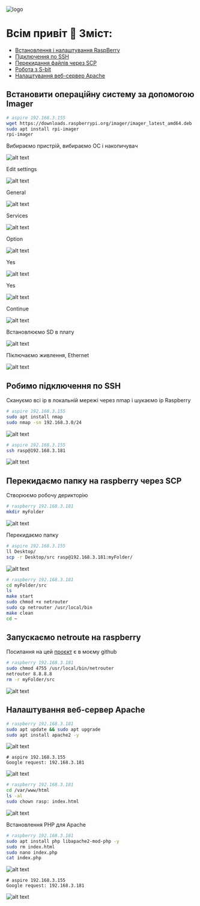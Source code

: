 ![logo](screen/logo.png)

# Всім привіт 👋 Зміст:
- [Встановлення і налаштування RaspBerry](#встановити-операційну-систему-за-допомогою-imager)
- [Підключення по SSH](#робимо-підключення-по-ssh)
- [Перекидання файлів через SCP](#перекидаємо-папку-на-raspberry-через-scp)
- [Робота з S-bit](#запускаємо-netroute-на-raspberry)
- [Налаштування веб-сервер Apache](#налаштування-веб-сервер-apache)

## Встановити операційну систему за допомогою Imager

``` Bash
# aspire 192.168.3.155
wget https://downloads.raspberrypi.org/imager/imager_latest_amd64.deb
sudo apt install rpi-imager
rpi-imager
```

Вибираємо пристрій, вибираємо ОС і накопичувач

![alt text](screen/image.png)

Edit settings

![alt text](screen/image-4.png)

General

![alt text](screen/image-1.png)

Services

![alt text](screen/image-2.png)

Option

![alt text](screen/image-3.png)

Yes

![alt text](screen/image-5.png)

Yes

![alt text](screen/image-6.png)

Continue

![alt text](screen/image-7.png)


Встановлюємо SD в плату

![alt text](screen/photo-1.jpg)

Піключаємо живлення, Ethernet

![alt text](screen/photo-2.jpg)

## Робимо підключення по SSH

Скануємо всі ip в локальній мережі через nmap і шукаємо ip Raspberry

``` Bash
# aspire 192.168.3.155
sudo apt install nmap
sudo nmap -sn 192.168.3.0/24
```

![alt text](screen/image-8.png)

``` Bash
# aspire 192.168.3.155
ssh rasp@192.168.3.181
```

![alt text](screen/image-9.png)

## Перекидаємо папку на raspberry через SCP

Створюємо робочу дерикторію

``` Bash
# raspberry 192.168.3.181
mkdir myFolder
```

![alt text](screen/image-10.png)

Перекидаємо папку

``` Bash
# aspire 192.168.3.155
ll Desktop/
scp -r Desktop/src rasp@192.168.3.181:myFolder/
```

![alt text](screen/image-11.png)

``` Bash
# raspberry 192.168.3.181
cd myFolder/src
ls
make start
sudo chmod +x netrouter
sudo cp netrouter /usr/local/bin
make clean
cd ~
```

## Запускаємо netroute на raspberry

Посилання на цей [проєкт](https://github.com/iPlugin/projects/tree/main/cpp_openwrt_netrouter) є в моєму github

``` Bash
# raspberry 192.168.3.181
sudo chmod 4755 /usr/local/bin/netrouter
netrouter 8.8.8.8
rm -r myFolder/src
```

![alt text](screen/image-12.png)

## Налаштування веб-сервер Apache

``` Bash
# raspberry 192.168.3.181
sudo apt update && sudo apt upgrade
sudo apt install apache2 -y
```

![alt text](screen/image-13.png)

``` Google request
# aspire 192.168.3.155
Google request: 192.168.3.181
```

![alt text](screen/image-14.png)

``` Bash
# raspberry 192.168.3.181
cd /var/www/html
ls -al
sudo chown rasp: index.html
```

![alt text](screen/image-15.png)

Встановлення PHP для Apache

``` Bash
# raspberry 192.168.3.181
sudo apt install php libapache2-mod-php -y
sudo rm index.html
sudo nano index.php
cat index.php
```

![alt text](screen/image-16.png)

``` Google request
# aspire 192.168.3.155
Google request: 192.168.3.181
```

![alt text](screen/image-17.png)